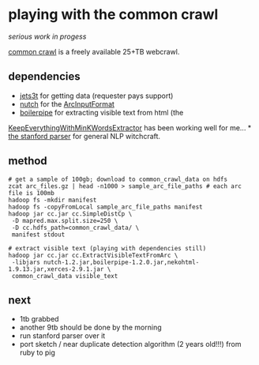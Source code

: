 # playing with the common crawl

*serious work in progess*

<a href="http://www.commoncrawl.org">common crawl</a> is a freely available 25+TB webcrawl.

## dependencies

* <a href="http://jets3t.s3.amazonaws.com/index.html">jets3t</a> for getting data (requester pays support)
* <a href="http://nutch.apache.org/">nutch</a> for the <a href="http://nutch.apache.org/apidocs-1.2/org/apache/nutch/tools/arc/ArcInputFormat.html">ArcInputFormat</a>
* <a href="http://code.google.com/p/boilerpipe/">boilerpipe</a> for extracting visible text from html (the 
<a href="http://boilerpipe.googlecode.com/svn/trunk/boilerpipe-core/javadoc/1.0/de/l3s/boilerpipe/extractors/KeepEverythingWithMinKWordsExtractor.html">
KeepEverythingWithMinKWordsExtractor</a> has been working well for me...
* <a href="http://nlp.stanford.edu/software/lex-parser.shtml">the stanford parser</a> for general NLP witchcraft.

## method

    # get a sample of 100gb; download to common_crawl_data on hdfs
    zcat arc_files.gz | head -n1000 > sample_arc_file_paths # each arc file is 100mb
    hadoop fs -mkdir manifest
    hadoop fs -copyFromLocal sample_arc_file_paths manifest
    hadoop jar cc.jar cc.SimpleDistCp \
     -D mapred.max.split.size=250 \
     -D cc.hdfs_path=common_crawl_data/ \
     manifest stdout

    # extract visible text (playing with dependencies still)
    hadoop jar cc.jar cc.ExtractVisibleTextFromArc \
     -libjars nutch-1.2.jar,boilerpipe-1.2.0.jar,nekohtml-1.9.13.jar,xerces-2.9.1.jar \
     common_crawl_data visible_text

## next

* 1tb grabbed
* another 9tb should be done by the morning
* run stanford parser over it
* port sketch / near duplicate detection algorithm (2 years old!!!) from ruby to pig

